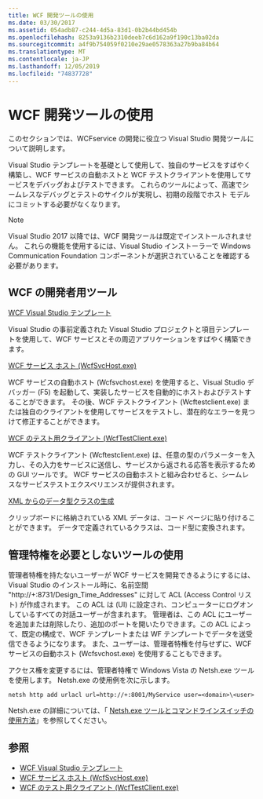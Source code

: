 ```yaml
---
title: WCF 開発ツールの使用
ms.date: 03/30/2017
ms.assetid: 054adb87-c244-4d5a-83d1-0b2b44bd454b
ms.openlocfilehash: 8253a9136b2310deeb7c6d162a9f190c13ba02da
ms.sourcegitcommit: a4f9b754059f0210e29ae0578363a27b9ba84b64
ms.translationtype: MT
ms.contentlocale: ja-JP
ms.lasthandoff: 12/05/2019
ms.locfileid: "74837728"
---
```

# <a name="using-the-wcf-development-tools"></a>WCF 開発ツールの使用
このセクションでは、WCFservice の開発に役立つ Visual Studio 開発ツールについて説明します。  
  
 Visual Studio テンプレートを基礎として使用して、独自のサービスをすばやく構築し、WCF サービスの自動ホストと WCF テストクライアントを使用してサービスをデバッグおよびテストできます。 これらのツールによって、高速でシームレスなデバッグとテストのサイクルが実現し、初期の段階でホスト モデルにコミットする必要がなくなります。  
 
 > [!NOTE]
 > Visual Studio 2017 以降では、WCF 開発ツールは既定でインストールされません。 これらの機能を使用するには、Visual Studio インストーラーで Windows Communication Foundation コンポーネントが選択されていることを確認する必要があります。
  
## <a name="the-wcf-developer-tools"></a>WCF の開発者用ツール  
 [WCF Visual Studio テンプレート](wcf-vs-templates.md)  
  
 Visual Studio の事前定義された Visual Studio プロジェクトと項目テンプレートを使用して、WCF サービスとその周辺アプリケーションをすばやく構築できます。  
  
 [WCF サービス ホスト (WcfSvcHost.exe)](wcf-service-host-wcfsvchost-exe.md)  
  
 WCF サービスの自動ホスト (Wcfsvchost.exe) を使用すると、Visual Studio デバッガー (F5) を起動して、実装したサービスを自動的にホストおよびテストすることができます。 その後、WCF テストクライアント (Wcftestclient.exe) または独自のクライアントを使用してサービスをテストし、潜在的なエラーを見つけて修正することができます。  
  
 [WCF のテスト用クライアント (WcfTestClient.exe)](wcf-test-client-wcftestclient-exe.md)  
  
 WCF テストクライアント (Wcftestclient.exe) は、任意の型のパラメーターを入力し、その入力をサービスに送信し、サービスから返される応答を表示するための GUI ツールです。 WCF サービスの自動ホストと組み合わせると、シームレスなサービステストエクスペリエンスが提供されます。  
  
 [XML からのデータ型クラスの生成](generating-data-type-classes-from-xml.md)  
  
 クリップボードに格納されている XML データは、コード ページに貼り付けることができます。 データで定義されているクラスは、コード型に変換されます。  
  
## <a name="using-the-tools-without-administrator-privilege"></a>管理特権を必要としないツールの使用  
 管理者特権を持たないユーザーが WCF サービスを開発できるようにするには、Visual Studio のインストール時に、名前空間 "http://+:8731/Design_Time_Addresses" に対して ACL (Access Control リスト) が作成されます。 この ACL は (UI) に設定され、コンピューターにログオンしているすべての対話ユーザーが含まれます。 管理者は、この ACL にユーザーを追加または削除したり、追加のポートを開いたりできます。この ACL によって、既定の構成で、WCF テンプレートまたは WF テンプレートでデータを送受信できるようになります。 また、ユーザーは、管理者特権を付与せずに、WCF サービスの自動ホスト (Wcfsvchost.exe) を使用することもできます。  
  
 アクセス権を変更するには、管理者特権で Windows Vista の Netsh.exe ツールを使用します。 Netsh.exe の使用例を次に示します。  
  
```console  
netsh http add urlacl url=http://+:8001/MyService user=<domain>\<user>  
```  
  
 Netsh.exe の詳細については、「 [Netsh.exe ツールとコマンドラインスイッチの使用方法](https://docs.microsoft.com/previous-versions/tn-archive/bb490939(v=technet.10))」を参照してください。  
  
## <a name="see-also"></a>参照

- [WCF Visual Studio テンプレート](wcf-vs-templates.md)
- [WCF サービス ホスト (WcfSvcHost.exe)](wcf-service-host-wcfsvchost-exe.md)
- [WCF のテスト用クライアント (WcfTestClient.exe)](wcf-test-client-wcftestclient-exe.md)
